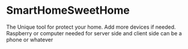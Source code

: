 # SmartHomeSweetHome
The Unique tool for protect your home. Add more devices if needed. Raspberry or computer needed for server side and client side can be a phone or whatever
